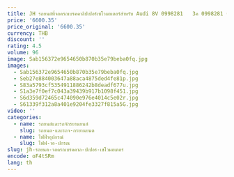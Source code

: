 ```yaml
---
title: JH รถยนต์ที่จอดรถเบรคคาลิปเปอร์เซโวมอเตอร์สําหรับ Audi 8V 0998281   3ค 0998281 0899052   8V 0998281 ก
price: '6600.35'
price_original: '6600.35'
currency: THB
discount: ''
rating: 4.5
volume: 96
image: Sab156372e9654650b870b35e79beba0fq.jpg
images:
  - Sab156372e9654650b870b35e79beba0fq.jpg
  - Seb27e884003647a88aca4875ded4fe81p.jpg
  - S83a5793cf5354911886242b8deadf677u.jpg
  - S1a3e7f0ef7c043a39439b917b1098f451.jpg
  - S6d359d72465c474090e976e4014c5e02r.jpg
  - S61339f312a8a401e9204fe3327f815a5G.jpg
video: ''
categories:
  - name: รถยนต์และรถจักรยานยนต์
    slug: รถยนต-และรถจ-กรยานยนต
  - name: ไฟฟ้าอุปกรณ์
    slug: ไฟฟ-าอ-ปกรณ
slug: jh-รถยนต-จอดรถเบรคคาล-ปเปอร-เซโวมอเตอร
encode: oF4tSRm
lang: th
---
```

  